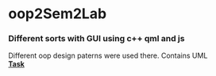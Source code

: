 # oop2Sem2Lab
<h3>Different sorts with GUI using c++ qml and js </h3>
Different oop design paterns were used there. Contains UML
<br>
<b><a href="https://github.com/Dunkeshon/sorts-with-GUI/blob/master/lab2.docx">Task</a></b>
